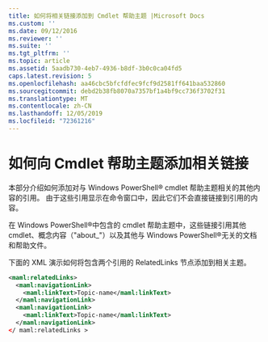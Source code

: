 ```yaml
---
title: 如何将相关链接添加到 Cmdlet 帮助主题 |Microsoft Docs
ms.custom: ''
ms.date: 09/12/2016
ms.reviewer: ''
ms.suite: ''
ms.tgt_pltfrm: ''
ms.topic: article
ms.assetid: 5aadb730-4eb7-4936-b8df-3b0c0ca04fd5
caps.latest.revision: 5
ms.openlocfilehash: aa46cbc5bfcfdfec9fcf9d2581ff641baa532860
ms.sourcegitcommit: debd2b38fb8070a7357bf1a4bf9cc736f3702f31
ms.translationtype: MT
ms.contentlocale: zh-CN
ms.lasthandoff: 12/05/2019
ms.locfileid: "72361216"
---
```

# <a name="how-to-add-related-links-to-a-cmdlet-help-topic"></a>如何向 Cmdlet 帮助主题添加相关链接

本部分介绍如何添加对与 Windows PowerShell® cmdlet 帮助主题相关的其他内容的引用。 由于这些引用显示在命令窗口中，因此它们不会直接链接到引用的内容。

在 Windows PowerShell®中包含的 cmdlet 帮助主题中，这些链接引用其他 cmdlet、概念内容（"about_"）以及其他与 Windows PowerShell®无关的文档和帮助文件。

下面的 XML 演示如何将包含两个引用的 RelatedLinks 节点添加到相关主题。

```xml
<maml:relatedLinks>
  <maml:navigationLink>
    <maml:linkText>Topic-name</maml:linkText>
  </maml:navigationLink>
  <maml:navigationLink>
    <maml:linkText>Topic-name</maml:linkText>
  </maml:navigationLink>
</ maml:relatedLinks >
```



